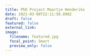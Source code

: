 ```yaml
---
title: PhD Project Maartje Henderikx
date: 2021-03-08T22:11:58.898Z
draft: false
featured: false
external_link: 
image:
  filename: featured.jpg
  focal_point: Smart
  preview_only: false
---
```

